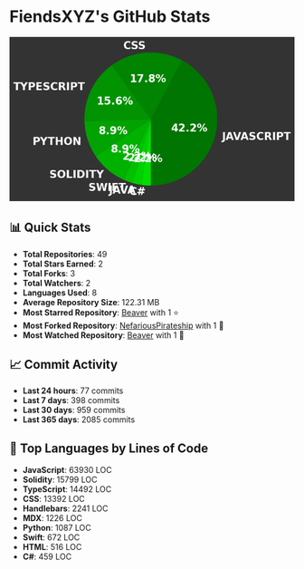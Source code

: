# FiendsXYZ's GitHub Stats

![Language Distribution](chart.png)

## 📊 Quick Stats

- **Total Repositories**: 49
- **Total Stars Earned**: 2
- **Total Forks**: 3
- **Total Watchers**: 2
- **Languages Used**: 8
- **Average Repository Size**: 122.31 MB
- **Most Starred Repository**: [Beaver](https://github.com/FiendsXYZ/Beaver) with 1 ⭐
- **Most Forked Repository**: [NefariousPirateship](https://github.com/FiendsXYZ/NefariousPirateship) with 1 🍴
- **Most Watched Repository**: [Beaver](https://github.com/FiendsXYZ/Beaver) with 1 👀

## 📈 Commit Activity

- **Last 24 hours**: 77 commits
- **Last 7 days**: 398 commits
- **Last 30 days**: 959 commits
- **Last 365 days**: 2085 commits

## 📝 Top Languages by Lines of Code

- **JavaScript**: 63930 LOC
- **Solidity**: 15799 LOC
- **TypeScript**: 14492 LOC
- **CSS**: 13392 LOC
- **Handlebars**: 2241 LOC
- **MDX**: 1226 LOC
- **Python**: 1087 LOC
- **Swift**: 672 LOC
- **HTML**: 516 LOC
- **C#**: 459 LOC
